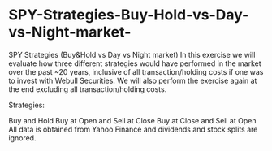 # SPY-Strategies-Buy-Hold-vs-Day-vs-Night-market-
SPY Strategies (Buy&amp;Hold vs Day vs Night market)
In this exercise we will evaluate how three different strategies would have performed in the market over the past ~20 years, inclusive of all transaction/holding costs if one was to invest with Webull Securities. We will also perform the exercise again at the end excluding all transaction/holding costs.

Strategies:

Buy and Hold
Buy at Open and Sell at Close
Buy at Close and Sell at Open
All data is obtained from Yahoo Finance and dividends and stock splits are ignored.
